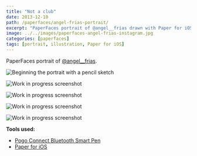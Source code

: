 ```yaml
---
title: "Not a club"
date: 2013-12-10
path: /paperfaces/angel-frias-portrait/
excerpt: "PaperFaces portrait of @angel__frias drawn with Paper for iOS on an iPad."
image: ../../images/paperfaces-angel-frias-instagram.jpg
categories: [paperfaces]
tags: [portrait, illustration, Paper for iOS]
---
```


PaperFaces portrait of [@angel__frias](https://instagram.com/angel__frias).

![Beginning the portrait with a pencil sketch](../../images/paperfaces-angel-frias-process-1-lg.jpg)

![Work in progress screenshot](../../images/paperfaces-angel-frias-process-2-lg.jpg)

![Work in progress screenshot](../../images/paperfaces-angel-frias-process-3-lg.jpg)

![Work in progress screenshot](../../images/paperfaces-angel-frias-process-4-lg.jpg)

![Work in progress screenshot](../../images/paperfaces-angel-frias-process-5-lg.jpg)

**Tools used:**

- [Pogo Connect Bluetooth Smart Pen](https://www.amazon.com/gp/product/B009K448L4/ref=as_li_ss_tl?ie=UTF8&camp=1789&creative=390957&creativeASIN=B009K448L4&linkCode=as2&tag=mademist-20)
- [Paper for iOS](https://paper.bywetransfer.com/)
